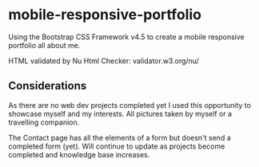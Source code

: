 # mobile-responsive-portfolio
Using the Bootstrap CSS Framework v4.5 to create a mobile responsive portfolio all about me.

HTML validated by Nu Html Checker: validator.w3.org/nu/


## Considerations
As there are no web dev projects completed yet I used this opportunity to showcase myself and my interests. All pictures taken by myself or a travelling companion.

The Contact page has all the elements of a form but doesn't send a completed form (yet). Will continue to update as projects become completed and knowledge base increases. 
